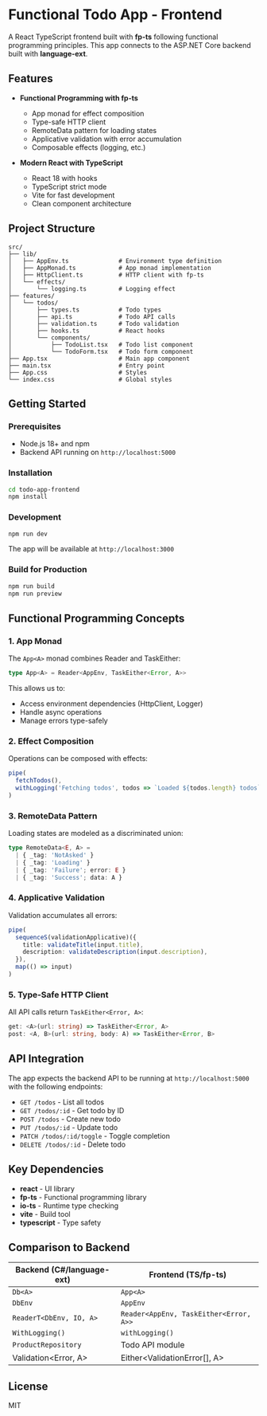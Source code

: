# Functional Todo App - Frontend

A React TypeScript frontend built with **fp-ts** following functional programming principles. This app connects to the ASP.NET Core backend built with **language-ext**.

## Features

- **Functional Programming with fp-ts**
  - App monad for effect composition
  - Type-safe HTTP client
  - RemoteData pattern for loading states
  - Applicative validation with error accumulation
  - Composable effects (logging, etc.)

- **Modern React with TypeScript**
  - React 18 with hooks
  - TypeScript strict mode
  - Vite for fast development
  - Clean component architecture

## Project Structure

```
src/
├── lib/
│   ├── AppEnv.ts              # Environment type definition
│   ├── AppMonad.ts            # App monad implementation
│   ├── HttpClient.ts          # HTTP client with fp-ts
│   └── effects/
│       └── logging.ts         # Logging effect
├── features/
│   └── todos/
│       ├── types.ts           # Todo types
│       ├── api.ts             # Todo API calls
│       ├── validation.ts      # Todo validation
│       ├── hooks.ts           # React hooks
│       └── components/
│           ├── TodoList.tsx   # Todo list component
│           └── TodoForm.tsx   # Todo form component
├── App.tsx                    # Main app component
├── main.tsx                   # Entry point
├── App.css                    # Styles
└── index.css                  # Global styles
```

## Getting Started

### Prerequisites

- Node.js 18+ and npm
- Backend API running on `http://localhost:5000`

### Installation

```bash
cd todo-app-frontend
npm install
```

### Development

```bash
npm run dev
```

The app will be available at `http://localhost:3000`

### Build for Production

```bash
npm run build
npm run preview
```

## Functional Programming Concepts

### 1. App Monad

The `App<A>` monad combines Reader and TaskEither:

```typescript
type App<A> = Reader<AppEnv, TaskEither<Error, A>>
```

This allows us to:
- Access environment dependencies (HttpClient, Logger)
- Handle async operations
- Manage errors type-safely

### 2. Effect Composition

Operations can be composed with effects:

```typescript
pipe(
  fetchTodos(),
  withLogging('Fetching todos', todos => `Loaded ${todos.length} todos`)
)
```

### 3. RemoteData Pattern

Loading states are modeled as a discriminated union:

```typescript
type RemoteData<E, A> =
  | { _tag: 'NotAsked' }
  | { _tag: 'Loading' }
  | { _tag: 'Failure'; error: E }
  | { _tag: 'Success'; data: A }
```

### 4. Applicative Validation

Validation accumulates all errors:

```typescript
pipe(
  sequenceS(validationApplicative)({
    title: validateTitle(input.title),
    description: validateDescription(input.description),
  }),
  map(() => input)
)
```

### 5. Type-Safe HTTP Client

All API calls return `TaskEither<Error, A>`:

```typescript
get: <A>(url: string) => TaskEither<Error, A>
post: <A, B>(url: string, body: A) => TaskEither<Error, B>
```

## API Integration

The app expects the backend API to be running at `http://localhost:5000` with the following endpoints:

- `GET /todos` - List all todos
- `GET /todos/:id` - Get todo by ID
- `POST /todos` - Create new todo
- `PUT /todos/:id` - Update todo
- `PATCH /todos/:id/toggle` - Toggle completion
- `DELETE /todos/:id` - Delete todo

## Key Dependencies

- **react** - UI library
- **fp-ts** - Functional programming library
- **io-ts** - Runtime type checking
- **vite** - Build tool
- **typescript** - Type safety

## Comparison to Backend

| Backend (C#/language-ext) | Frontend (TS/fp-ts) |
|---------------------------|---------------------|
| `Db<A>` | `App<A>` |
| `DbEnv` | `AppEnv` |
| `ReaderT<DbEnv, IO, A>` | `Reader<AppEnv, TaskEither<Error, A>>` |
| `WithLogging()` | `withLogging()` |
| `ProductRepository` | Todo API module |
| Validation<Error, A> | Either<ValidationError[], A> |

## License

MIT
